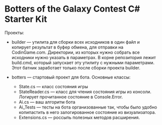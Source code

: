 # Botters of the Galaxy Contest C# Starter Kit

Проекты:

* builder — утилита для сборки всех исходников в один файл и копирует результат в буфер обмена, для отправки на CodinGame.com. 
Директории, из которых нужно собрать все исходники нужно указать в параметрах.
В корне репозитория лежит build.cmd, который запускает эту утилиту с нужными параметрами. Этот батник заработает только после сборки проекта builder.

* botters — стартовый проект для бота. Основные классы:
	* State.cs — класс состояния игры
	* StateReader.cs — класс для чтения состояния игры из консоли. Логирует прочитанное состояние в Console.Error.
	* Ai.cs — ваш алгоритм бота
	* Ai_Tests — тесты на бота организованные так, чтобы было удобно копипастить в него залогированное состояние из визуализатора.
	* Extensions.cs — россыпь полезных методов расширения.
